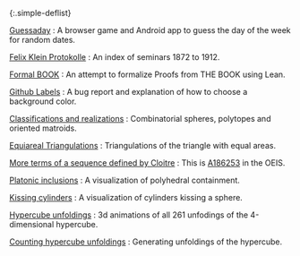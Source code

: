 {:.simple-deflist}

[Guessaday]({{site.baseurl}}/guessaday)
: A browser game and Android app to guess the day of the week for random dates.

[Felix Klein Protokolle]({{site.baseurl}}/klein)
: An index of seminars 1872 to 1912.

[Formal BOOK](https://github.com/mo271/formal_book)
: An attempt to formalize Proofs from THE BOOK using Lean.

[Github Labels]({{site.baseurl}}/github_labels)
: A bug report and explanation of how to choose a background color.

[Classifications and realizations]({{site.baseurl}}/polytopes)
: Combinatorial spheres, polytopes and oriented matroids.

[Equiareal Triangulations]({{site.baseurl}}/equiarea)
: Triangulations of the triangle with equal areas.

[More terms of a sequence defined by Cloitre]({{site.baseurl}}/oeis/cloitre.pdf)
: This is [A186253](https://oeis.org/A186253) in the OEIS.

[Platonic inclusions]({{site.baseurl}}/platon)
: A visualization of polyhedral containment.

[Kissing cylinders]({{site.baseurl}}/mo/cyl/kissing.html)
: A visualization of cylinders kissing a sphere.

[Hypercube unfoldings]({{site.baseurl}}/mo/198722/unfoldings)
: 3d animations of all 261 unfodings of the 4-dimensional hypercube.

[Counting hypercube unfoldings](https://github.com/google-research/google-research/tree/master/cube_unfoldings)
: Generating unfoldings of the hypercube.
